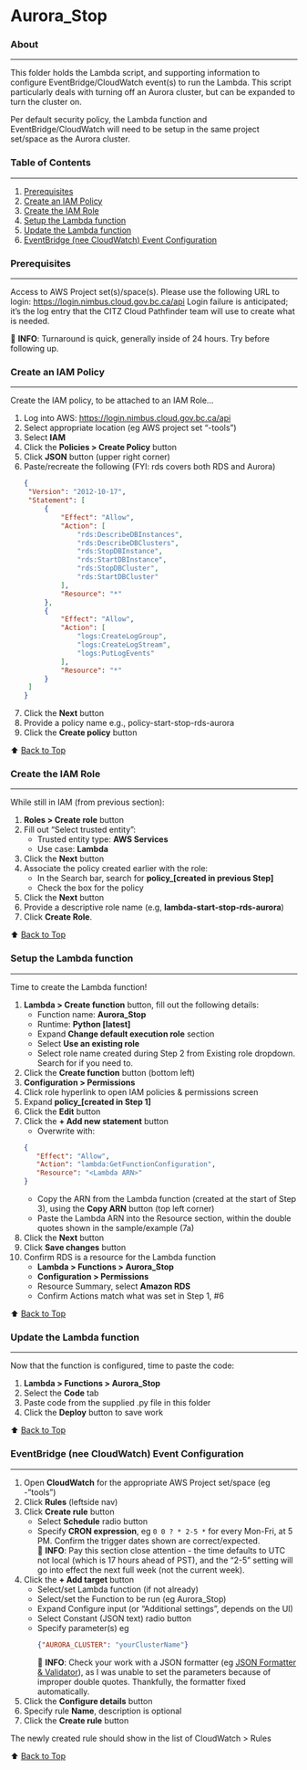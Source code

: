 # Aurora_Stop
### About
---
This folder holds the Lambda script, and supporting information to configure EventBridge/CloudWatch event(s) to run the Lambda.  This script particularly deals with turning off an Aurora cluster, but can be expanded to turn the cluster on.

Per default security policy, the Lambda function and EventBridge/CloudWatch will need to be setup in the same project set/space as the Aurora cluster.

### Table of Contents
---
1. [Prerequisites](#prerequisites)
2. [Create an IAM Policy](#create-an-iam-policy)
3. [Create the IAM Role](#create-the-iam-role)
4. [Setup the Lambda function](#setup-the-lambda-function)
5. [Update the Lambda function](#update-the-lambda-function)
6. [EventBridge (nee CloudWatch) Event Configuration](#eventbridge-nee-cloudwatch-event-configuration)

### Prerequisites
---
Access to AWS Project set(s)/space(s).  Please use the following URL to login: https://login.nimbus.cloud.gov.bc.ca/api Login failure is anticipated; it’s the log entry that the CITZ Cloud Pathfinder team will use to create what is needed.

:memo: **INFO**: Turnaround is quick, generally inside of 24 hours.  Try before following up. 

### Create an IAM Policy
---
Create the IAM policy, to be attached to an IAM Role…

1. Log into AWS: https://login.nimbus.cloud.gov.bc.ca/api 
2. Select appropriate location (eg AWS project set “-tools”)
3. Select **IAM**
4. Click the **Policies > Create Policy** button
5. Click **JSON** button (upper right corner)
6. Paste/recreate the following (FYI: rds covers both RDS and Aurora)
   ```json
   {
    "Version": "2012-10-17",
    "Statement": [
        {           
            "Effect": "Allow",
            "Action": [
                "rds:DescribeDBInstances",
                "rds:DescribeDBClusters",
                "rds:StopDBInstance",
                "rds:StartDBInstance",
                "rds:StopDBCluster",
                "rds:StartDBCluster"
            ],
            "Resource": "*"
        },
        {
            "Effect": "Allow",
            "Action": [
                "logs:CreateLogGroup",
                "logs:CreateLogStream",
                "logs:PutLogEvents"
            ],
            "Resource": "*"
        }
    ]
   }
   ```
7. Click the **Next** button
8. Provide a policy name e.g., policy-start-stop-rds-aurora
9. Click the **Create policy** button

:arrow_up: [Back to Top](#table-of-contents)

### Create the IAM Role
---
While still in IAM (from previous section):

1. **Roles > Create role** button
2. Fill out “Select trusted entity”:
   - Trusted entity type: **AWS Services**
   - Use case: **Lambda**
3. Click the **Next** button
4. Associate the policy created earlier with the role:
   - In the Search bar, search for **policy_[created in previous Step]**
   - Check the box for the policy
5. Click the **Next** button
6. Provide a descriptive role name (e.g, **lambda-start-stop-rds-aurora**)
7. Click **Create Role**.

:arrow_up: [Back to Top](#table-of-contents)

### Setup the Lambda function
---
Time to create the Lambda function!

1. **Lambda > Create function** button, fill out the following details:
   - Function name: **Aurora_Stop**
   - Runtime: **Python [latest]**
   - Expand **Change default execution role** section
   - Select **Use an existing role**
   - Select role name created during Step 2 from Existing role dropdown.  Search for if you need to.
2. Click the **Create function** button (bottom left)
3. **Configuration > Permissions**
4. Click role hyperlink to open IAM policies & permissions screen
5. Expand **policy_[created in Step 1]**
6. Click the **Edit** button
7. Click the **+ Add new statement** button
   - Overwrite with: 
   ```json
   {
      "Effect": "Allow",
      "Action": "lambda:GetFunctionConfiguration",
      "Resource": "<Lambda ARN>"
   }
   ```
   - Copy the ARN from the Lambda function (created at the start of Step 3), using the **Copy ARN** button (top left corner)
   - Paste the Lambda ARN into the Resource section, within the double quotes shown in the sample/example (7a)
8. Click the **Next** button
9. Click **Save changes** button
10. Confirm RDS is a resource for the Lambda function
    - **Lambda > Functions > Aurora_Stop**
    - **Configuration > Permissions**
    - Resource Summary, select **Amazon RDS**
    - Confirm Actions match what was set in Step 1, #6

:arrow_up: [Back to Top](#table-of-contents)

### Update the Lambda function
---
Now that the function is configured, time to paste the code:

1. **Lambda > Functions > Aurora_Stop**
2. Select the **Code** tab
3. Paste code from the supplied .py file in this folder
4. Click the **Deploy** button to save work

:arrow_up: [Back to Top](#table-of-contents)

### EventBridge (nee CloudWatch) Event Configuration
---

1. Open **CloudWatch** for the appropriate AWS Project set/space (eg -”tools”)
2. Click **Rules** (leftside nav)
3. Click **Create rule** button
   - Select **Schedule** radio button
   - Specify **CRON expression**, eg `0 0 ? * 2-5 *` for every Mon-Fri, at 5 PM.  Confirm the trigger dates shown are correct/expected.  
       :memo: **INFO**: Pay this section close attention - the time defaults to UTC not local (which is 17 hours ahead of PST), and the “2-5” setting will go into effect the next full week (not the current week).
4. Click the **+ Add target** button
   - Select/set Lambda function (if not already)
   - Select/set the Function to be run (eg Aurora_Stop)
   - Expand Configure input (or “Additional settings”, depends on the UI)
   - Select Constant (JSON text) radio button
   - Specify parameter(s) eg 
      ```json 
     {"AURORA_CLUSTER": "yourClusterName"}
      ```    
     :memo: **INFO**: Check your work with a JSON formatter (eg [JSON Formatter & Validator](https://jsonformatter.curiousconcept.com/)), as I was unable to set the parameters because of improper double quotes. Thankfully, the formatter fixed automatically.
5. Click the **Configure details** button
6. Specify rule **Name**, description is optional
7. Click the **Create rule** button

The newly created rule should show in the list of CloudWatch > Rules

:arrow_up: [Back to Top](#table-of-contents)
